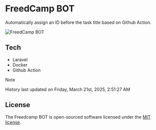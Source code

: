 # FreedCamp BOT

Automatically assign an ID before the task title based on Github Action.

![FreedCamp BOT](https://repository-images.githubusercontent.com/737932867/7d34798b-2680-471c-b089-a78a718d3d6a)

## Tech

- Laravel
- Docker
- Github Action

> [!NOTE]  
> History last updated on Friday, March 21st, 2025, 2:51:27 AM

## License

The Freedcamp BOT is open-sourced software licensed under the [MIT license](https://opensource.org/licenses/MIT).
